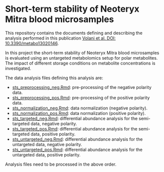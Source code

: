 # Short-term stability of Neoteryx Mitra blood microsamples

This repository contains the documents defining and describing the analysis
performed in this publication [Volani et al. DOI:
10.3390/metabo13020146](https://doi.org/10.3390/metabo13020146).

In this project the short-term stability of Neoteryx Mitra blood microsamples is
evaluated using an untargeted metabolomics setup for polar metabolites. The
impact of different storage conditions on metabolite concentrations is
investigated.

The data analysis files defining this analysis are:

- [sts_preprocessing_neg.Rmd](sts_preprocessing_neg.Rmd): pre-processing of the
  negative polarity data.
- [sts_preprocessing_pos.Rmd](sts_preprocessing_pos.Rmd): pre-processing of the
  positive polarity data.
- [sts_normalization_neg.Rmd](sts_normalization_neg.Rmd): data normalization
  (negative polarity).
- [sts_normalization_pos.Rmd](sts_normalization_pos.Rmd): data normalization
  (positive polarity).
- [sts_targeted_neg.Rmd](sts_targeted_neg.Rmd): differential abundance analysis
  for the semi-targeted data, negative polarity.
- [sts_targeted_pos.Rmd](sts_targeted_pos.Rmd): differential abundance analysis
  for the semi-targeted data, positive polarity.
- [sts_untargeted_neg.Rmd](sts_untargeted_neg.Rmd): differential abundance
  analysis for the untargeted data, negative polarity.
- [sts_untargeted_pos.Rmd](sts_untargeted_pos.Rmd): differential abundance
  analysis for the untargeted data, positive polarity.

Analysis files need to be processed in the above order.
